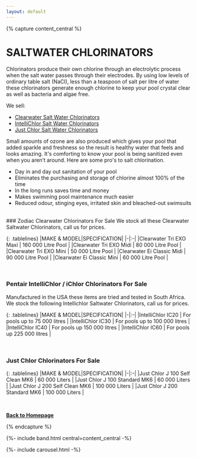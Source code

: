 ```yaml
---
layout: default
---
```


{% capture content_central %}

# SALTWATER CHLORINATORS
Chlorinators produce their own chlorine through an electrolytic process when the salt water passes through their electrodes. By using low levels of ordinary table salt (NaCl), less than a teaspoon of salt per litre of water these chlorinators generate enough chlorine to keep your pool crystal clear as well as bacteria and algae free. 

We sell:
* <a class="nav-link" href="#Clearwater">Clearwater Salt Water Chlorinators</a>
* <a class="nav-link" href="#IntelliChlor">IntelliChlor Salt Water Chlorinators</a>
* <a class="nav-link" href="#JustChlor">Just Chlor Salt Water Chlorinators</a>

Small amounts of ozone are also produced which gives your pool that added sparkle and freshness so the result is healthy water that feels and looks amazing. It's comforting to know your pool is being sanitized even when you aren’t around. Here are some pro's to salt chlorination.

* Day in and day out sanitation of your pool
* Eliminates the purchasing and storage of chlorine almost 100% of the time
* In the long runs saves time and money
* Makes swimming pool maintenance much easier
* Reduced odour, stinging eyes, irritated skin and bleached-out swimsuits

<br>

<a name="Clearwater"/>
### Zodiac Clearwater Chlorinators For Sale
We stock all these Clearwater Saltwater Chlorinators, call us for prices.

{: .tablelines}
|MAKE & MODEL|SPECIFICATION|
|-|:-| 
|Clearwater Tri EXO Maxi     | 160 000 Litre Pool |
|Clearwater Tri EXO Midi     | 80 000 Litre Pool  |
|Clearwater Tri EXO Mini     | 50 000 Litre Pool  |
|Clearwater Ei Classic Midi  | 90 000 Litre Pool  |
|Clearwater Ei Classic Mini  | 60 000 Litre Pool  |

<br>

<a name="IntelliChlor"/>

### Pentair IntelliChlor /  iChlor Chlorinators For Sale
Manufactured in the USA these items are tried and tested in South Africa. We stock the following Intellichlor Saltwater Chlorinators, call us for prices.

{: .tablelines}
|MAKE & MODEL|SPECIFICATION|
|-|:-| 
|IntelliChlor IC20 | For pools up to 75 000 litres |
|IntelliChlor IC30 | For pools up to 100 000 litres |
|IntelliChlor IC40 | For pools up 150 000 litres   |
|IntelliChlor IC60 | For pools up 225 000 litres   |

<br>

<a name="JustChlor"/> 

### Just Chlor Chlorinators For Sale

{: .tablelines}
|MAKE & MODEL|SPECIFICATION|
|-|:-| 
|Just Chlor J 100 Self Clean MK6 | 60 000 Liters  |
|Just Chlor J 100 Standard MK6 | 60 000 Liters  |
|Just Chlor J 200 Self Clean MK6 | 100 000 Liters |
|Just Chlor J 200 Standard MK6 | 100 000 Liters |

<br>

**[Back to Homepage](./)**

{% endcapture %}

{%- include band.html central=content_central -%}

{%- include carousel.html -%}


